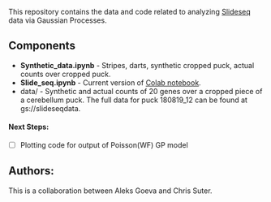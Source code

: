 This repository contains the data and code related to analyzing [Slideseq](http://science.sciencemag.org/content/sci/363/6434/1463.full.pdf) data via Gaussian Processes.

## Components
- **Synthetic_data.ipynb** - Stripes, darts, synthetic cropped puck, actual counts over cropped puck.
- **Slide_seq.ipynb** - Current version of [Colab notebook](https://colab.research.google.com/drive/1Ah384-IO78kjMPJfB6eUZRcf19BIO-fY#scrollTo=o5oYya2EUza2).
- data/ - Synthetic and actual counts of 20 genes over a cropped piece of a cerebellum puck. The full data for puck 180819_12 can be found at gs://slideseqdata.

#### Next Steps:
- [ ] Plotting code for output of Poisson(WF) GP model 


## Authors:
This is a collaboration between Aleks Goeva and Chris Suter.

